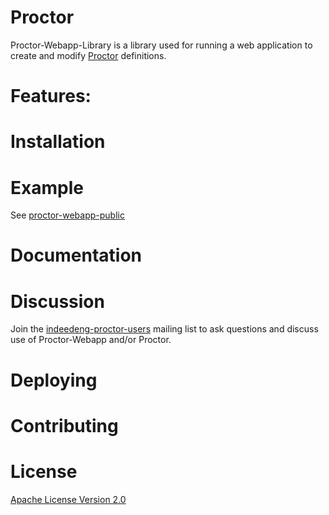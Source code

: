 # Proctor
Proctor-Webapp-Library is a library used for running a web application to create and modify [Proctor](https://github.com/indeedeng/proctor) definitions.

# Features:

# Installation

# Example
See [proctor-webapp-public](http://www.github.com/indeedeng/proctor-webapp-public)

# Documentation

# Discussion

Join the [indeedeng-proctor-users](https://groups.google.com/d/forum/indeedeng-proctor-users) mailing list to ask questions and discuss use of Proctor-Webapp and/or Proctor.

# Deploying

# Contributing

# License

[Apache License Version 2.0](https://github.com/indeedeng/proctor-webapp-library/blob/master/LICENSE)

